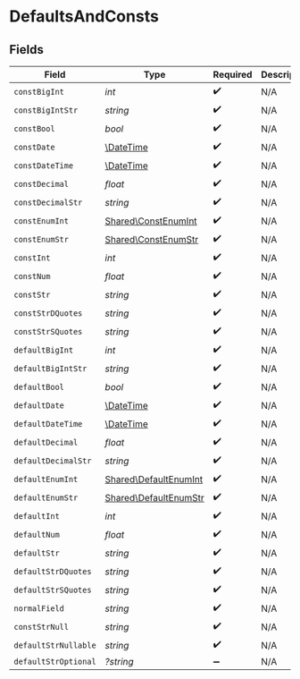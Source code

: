 # DefaultsAndConsts


## Fields

| Field                                                          | Type                                                           | Required                                                       | Description                                                    | Example                                                        |
| -------------------------------------------------------------- | -------------------------------------------------------------- | -------------------------------------------------------------- | -------------------------------------------------------------- | -------------------------------------------------------------- |
| `constBigInt`                                                  | *int*                                                          | :heavy_check_mark:                                             | N/A                                                            |                                                                |
| `constBigIntStr`                                               | *string*                                                       | :heavy_check_mark:                                             | N/A                                                            |                                                                |
| `constBool`                                                    | *bool*                                                         | :heavy_check_mark:                                             | N/A                                                            |                                                                |
| `constDate`                                                    | [\DateTime](https://www.php.net/manual/en/class.datetime.php)  | :heavy_check_mark:                                             | N/A                                                            |                                                                |
| `constDateTime`                                                | [\DateTime](https://www.php.net/manual/en/class.datetime.php)  | :heavy_check_mark:                                             | N/A                                                            |                                                                |
| `constDecimal`                                                 | *float*                                                        | :heavy_check_mark:                                             | N/A                                                            |                                                                |
| `constDecimalStr`                                              | *string*                                                       | :heavy_check_mark:                                             | N/A                                                            |                                                                |
| `constEnumInt`                                                 | [Shared\ConstEnumInt](../../Models/Shared/ConstEnumInt.md)     | :heavy_check_mark:                                             | N/A                                                            |                                                                |
| `constEnumStr`                                                 | [Shared\ConstEnumStr](../../Models/Shared/ConstEnumStr.md)     | :heavy_check_mark:                                             | N/A                                                            |                                                                |
| `constInt`                                                     | *int*                                                          | :heavy_check_mark:                                             | N/A                                                            |                                                                |
| `constNum`                                                     | *float*                                                        | :heavy_check_mark:                                             | N/A                                                            |                                                                |
| `constStr`                                                     | *string*                                                       | :heavy_check_mark:                                             | N/A                                                            |                                                                |
| `constStrDQuotes`                                              | *string*                                                       | :heavy_check_mark:                                             | N/A                                                            |                                                                |
| `constStrSQuotes`                                              | *string*                                                       | :heavy_check_mark:                                             | N/A                                                            |                                                                |
| `defaultBigInt`                                                | *int*                                                          | :heavy_check_mark:                                             | N/A                                                            |                                                                |
| `defaultBigIntStr`                                             | *string*                                                       | :heavy_check_mark:                                             | N/A                                                            |                                                                |
| `defaultBool`                                                  | *bool*                                                         | :heavy_check_mark:                                             | N/A                                                            |                                                                |
| `defaultDate`                                                  | [\DateTime](https://www.php.net/manual/en/class.datetime.php)  | :heavy_check_mark:                                             | N/A                                                            |                                                                |
| `defaultDateTime`                                              | [\DateTime](https://www.php.net/manual/en/class.datetime.php)  | :heavy_check_mark:                                             | N/A                                                            |                                                                |
| `defaultDecimal`                                               | *float*                                                        | :heavy_check_mark:                                             | N/A                                                            |                                                                |
| `defaultDecimalStr`                                            | *string*                                                       | :heavy_check_mark:                                             | N/A                                                            |                                                                |
| `defaultEnumInt`                                               | [Shared\DefaultEnumInt](../../Models/Shared/DefaultEnumInt.md) | :heavy_check_mark:                                             | N/A                                                            |                                                                |
| `defaultEnumStr`                                               | [Shared\DefaultEnumStr](../../Models/Shared/DefaultEnumStr.md) | :heavy_check_mark:                                             | N/A                                                            |                                                                |
| `defaultInt`                                                   | *int*                                                          | :heavy_check_mark:                                             | N/A                                                            |                                                                |
| `defaultNum`                                                   | *float*                                                        | :heavy_check_mark:                                             | N/A                                                            |                                                                |
| `defaultStr`                                                   | *string*                                                       | :heavy_check_mark:                                             | N/A                                                            |                                                                |
| `defaultStrDQuotes`                                            | *string*                                                       | :heavy_check_mark:                                             | N/A                                                            |                                                                |
| `defaultStrSQuotes`                                            | *string*                                                       | :heavy_check_mark:                                             | N/A                                                            |                                                                |
| `normalField`                                                  | *string*                                                       | :heavy_check_mark:                                             | N/A                                                            | test                                                           |
| `constStrNull`                                                 | *string*                                                       | :heavy_check_mark:                                             | N/A                                                            |                                                                |
| `defaultStrNullable`                                           | *string*                                                       | :heavy_check_mark:                                             | N/A                                                            |                                                                |
| `defaultStrOptional`                                           | *?string*                                                      | :heavy_minus_sign:                                             | N/A                                                            |                                                                |